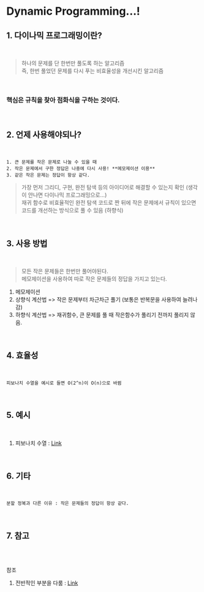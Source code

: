 Dynamic Programming...!
=======================

## 1. 다이나믹 프로그래밍이란?
<br>

> 하나의 문제를 단 한번만 풀도록 하는 알고리즘 <br>
> 즉, 한번 풀었던 문제를 다시 푸는 비효율성을 개선시킨 알고리즘

<br>

### 핵심은 규칙을 찾아 **점화식**을 구하는 것이다.

<br>

## 2. 언제 사용해야되나?
<br>

    1. 큰 문제를 작은 문제로 나눌 수 있을 때
    2. 작은 문제에서 구한 정답은 나중에 다시 사용! **메모제이션 이용**
    3. 같은 작은 문제는 정답이 항상 같다.
    
> 가장 먼저 그리디, 구현, 완전 탐색 등의 아이디어로 해결할 수 있는지 확인 (생각이 안나면 다이나믹 프로그래밍으로...) <br>
> 재귀 함수로 비효율적인 완전 탐색 코드로 짠 뒤에 작은 문제에서 규칙이 있으면 코드를 개선하는 방식으로 풀 수 있음 (하향식)

<Br>

## 3. 사용 방법
<br>

> 모든 작은 문제들은 한번만 풀어야된다. 
> <br>메모제이션을 사용하여 따로 작은 문제들의 정답을 가지고 있는다.

1. 메모제이션
2. 상향식 계산법 => 작은 문제부터 차근차근 풀기 (보통은 반복문을 사용하여 늘려나감)
3. 하향식 계산법 => 재귀함수, 큰 문제를 풀 때 작은함수가 풀리기 전까지 풀리지 않음.

<br>

## 4. 효율성
<br>

    피보나치 수열을 예시로 들면 O(2^n)이 O(n)으로 바뀜

<br>

## 5. 예시
<br>

1. 피보나치 수열 : [Link](https://galid1.tistory.com/507)

<br>

## 6. 기타
<br>

    분할 정복과 다른 이유 : 작은 문제들의 정답이 항상 같다.

<br>

## 7. 참고
<br>

<br>

참조
1. 전반적인 부분을 다룸 : [Link](https://galid1.tistory.com/507)